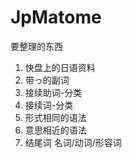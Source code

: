 # JpMatome
要整理的东西
01. 快盘上的日语资料
02. 带っ的副词
03. 接续助词-分类
04. 接续词-分类
05. 形式相同的语法
06. 意思相近的语法
07. 结尾词 名词/动词/形容词
